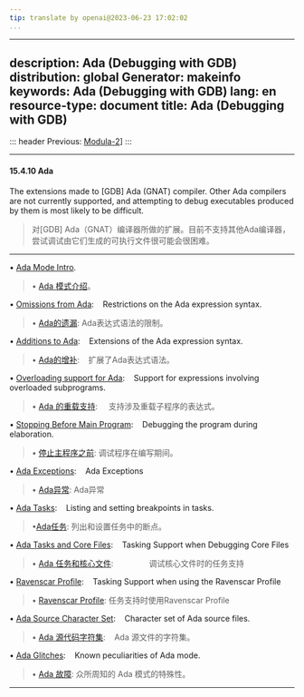 ```yaml
---
tip: translate by openai@2023-06-23 17:02:02
...
```

---
description: Ada (Debugging with GDB)
distribution: global
Generator: makeinfo
keywords: Ada (Debugging with GDB)
lang: en
resource-type: document
title: Ada (Debugging with GDB)
---
::: header
Previous: [Modula-2](Modula_002d2.html#Modula_002d2)]
:::

---

#### 15.4.10 Ada


The extensions made to [GDB] Ada (GNAT) compiler. Other Ada compilers are not currently supported, and attempting to debug executables produced by them is most likely to be difficult.

> 对[GDB] Ada（GNAT）编译器所做的扩展。目前不支持其他Ada编译器，尝试调试由它们生成的可执行文件很可能会很困难。

---


• [Ada Mode Intro](Ada-Mode-Intro.html#Ada-Mode-Intro).

> • [Ada 模式介绍](Ada-Mode-Intro.html#Ada-Mode-Intro)。

• [Omissions from Ada](Omissions-from-Ada.html#Omissions-from-Ada):                                      Restrictions on the Ada expression syntax.

> • [Ada的遗漏](Omissions-from-Ada.html#Omissions-from-Ada): Ada表达式语法的限制。

• [Additions to Ada](Additions-to-Ada.html#Additions-to-Ada):                                            Extensions of the Ada expression syntax.

> • [Ada的增补](Additions-to-Ada.html#Additions-to-Ada):    扩展了Ada表达式语法。

• [Overloading support for Ada](Overloading-support-for-Ada.html#Overloading-support-for-Ada):           Support for expressions involving overloaded subprograms.

> • [Ada 的重载支持](Overloading-support-for-Ada.html#Overloading-support-for-Ada):           支持涉及重载子程序的表达式。

• [Stopping Before Main Program](Stopping-Before-Main-Program.html#Stopping-Before-Main-Program):        Debugging the program during elaboration.

> • [停止主程序之前](Stopping-Before-Main-Program.html#Stopping-Before-Main-Program): 调试程序在编写期间。

• [Ada Exceptions](Ada-Exceptions.html#Ada-Exceptions):                                                  Ada Exceptions

> • [Ada异常](Ada-Exceptions.html#Ada-Exceptions): Ada异常

• [Ada Tasks](Ada-Tasks.html#Ada-Tasks):                                                                 Listing and setting breakpoints in tasks.

> •[Ada任务](Ada-Tasks.html#Ada-Tasks): 列出和设置任务中的断点。

• [Ada Tasks and Core Files](Ada-Tasks-and-Core-Files.html#Ada-Tasks-and-Core-Files):                    Tasking Support when Debugging Core Files

> • [Ada 任务和核心文件](Ada-Tasks-and-Core-Files.html#Ada-Tasks-and-Core-Files):                调试核心文件时的任务支持

• [Ravenscar Profile](Ravenscar-Profile.html#Ravenscar-Profile):                                         Tasking Support when using the Ravenscar Profile

> • [Ravenscar Profile](Ravenscar-Profile.html#Ravenscar-Profile): 任务支持时使用Ravenscar Profile

• [Ada Source Character Set](Ada-Source-Character-Set.html#Ada-Source-Character-Set):                                   Character set of Ada source files.

> • [Ada 源代码字符集](Ada-Source-Character-Set.html#Ada-Source-Character-Set):                                   Ada 源文件的字符集。

• [Ada Glitches](Ada-Glitches.html#Ada-Glitches):                                                                       Known peculiarities of Ada mode.

> • [Ada 故障](Ada-Glitches.html#Ada-Glitches): 众所周知的 Ada 模式的特殊性。

---
